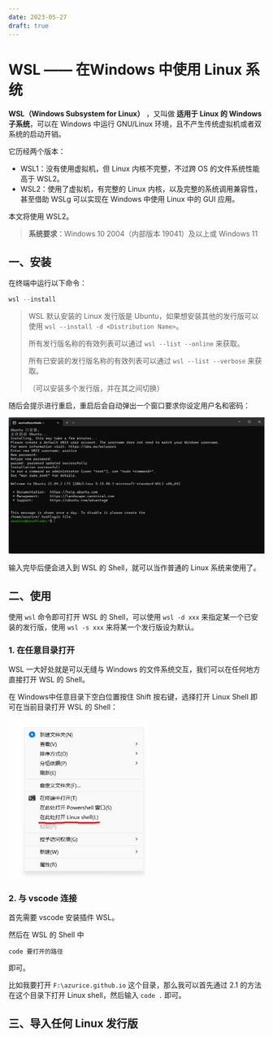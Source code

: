 ```yaml
---
date: 2023-05-27
draft: true
---
```

# WSL —— 在Windows 中使用 Linux 系统

**WSL（Windows Subsystem for Linux）** ，又叫做 **适用于 Linux 的 Windows 子系统**，可以在 Windows 中运行 GNU/Linux 环境，且不产生传统虚拟机或者双系统的启动开销。

它历经两个版本：

- WSL1：没有使用虚拟机，但 Linux 内核不完整，不过跨 OS 的文件系统性能高于 WSL2。
- WSL2：使用了虚拟机，有完整的 Linux 内核，以及完整的系统调用兼容性，甚至借助 WSLg 可以实现在 Windows 中使用 Linux 中的 GUI 应用。

本文将使用 WSL2。

> **系统要求**：Windows 10 2004（内部版本 19041）及以上或 Windows 11

## 一、安装

在终端中运行以下命令：

```powershell
wsl --install
```

> WSL 默认安装的 Linux 发行版是 Ubuntu，如果想安装其他的发行版可以使用 `wsl --install -d <Distribution Name>`。
>
> 所有发行版名称的有效列表可以通过 `wsl --list --online` 来获取。
>
> 所有已安装的发行版名称的有效列表可以通过 `wsl --list --verbose` 来获取。
>
> （可以安装多个发行版，并在其之间切换）

随后会提示进行重启，重启后会自动弹出一个窗口要求你设定用户名和密码：

![image-20230525033040813](./assets/image-20230525033040813.png)

输入完毕后便会进入到 WSL 的 Shell，就可以当作普通的 Linux 系统来使用了。

## 二、使用

使用 `wsl` 命令即可打开 WSL 的 Shell，可以使用 `wsl -d xxx` 来指定某一个已安装的发行版，使用 `wsl -s xxx` 来将某一个发行版设为默认。

### 1. 在任意目录打开

WSL 一大好处就是可以无缝与 Windows 的文件系统交互，我们可以在任何地方直接打开 WSL 的 Shell。

在 Windows中任意目录下空白位置按住 Shift 按右键，选择打开 Linux Shell 即可在当前目录打开 WSL 的 Shell：

<img src="./assets/image-20230525032226948.png" alt="image-20230525032226948" style="zoom: 67%;" />

### 2. 与 vscode 连接

首先需要 vscode 安装插件 WSL。

然后在 WSL 的 Shell 中

```terminal
code 要打开的路径
```

即可。



比如我要打开 `F:\azurice.github.io` 这个目录，那么我可以首先通过 2.1 的方法在这个目录下打开 Linux shell，然后输入 `code .` 即可。

## 三、导入任何 Linux 发行版





